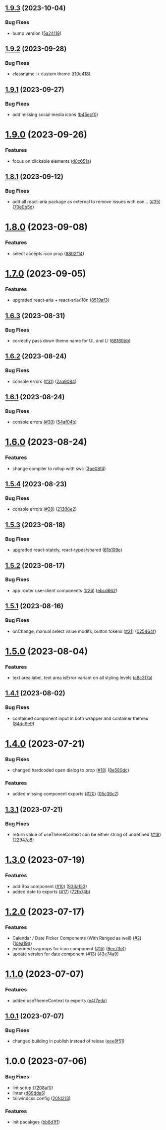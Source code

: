 ## [1.9.3](https://github.com/OKAMca/stack/compare/stack-ui-v1.9.2...stack-ui-v1.9.3) (2023-10-04)


### Bug Fixes

* bump version ([5a24119](https://github.com/OKAMca/stack/commit/5a24119815506b36e9ddbed06bba7e7570e543f2))

## [1.9.2](https://github.com/OKAMca/stack/compare/stack-ui-v1.9.1...stack-ui-v1.9.2) (2023-09-28)


### Bug Fixes

* classname -> custom theme ([f10e418](https://github.com/OKAMca/stack/commit/f10e4180144eccab39a77f6e410646c8ff6d28f8))

## [1.9.1](https://github.com/OKAMca/stack/compare/stack-ui-v1.9.0...stack-ui-v1.9.1) (2023-09-27)


### Bug Fixes

* add missing social media icons ([b45ecf0](https://github.com/OKAMca/stack/commit/b45ecf0618fbdbde7a7c2379121e6777ba8a07ec))

# [1.9.0](https://github.com/OKAMca/stack/compare/stack-ui-v1.8.1...stack-ui-v1.9.0) (2023-09-26)


### Features

* focus on clickable elements ([d0c651a](https://github.com/OKAMca/stack/commit/d0c651a55ee65c97a87b266a218a19263d364781))

## [1.8.1](https://github.com/OKAMca/stack/compare/stack-ui-v1.8.0...stack-ui-v1.8.1) (2023-09-12)


### Bug Fixes

* add all react-aria package as external to remove issues with con… ([#35](https://github.com/OKAMca/stack/issues/35)) ([70e0b5d](https://github.com/OKAMca/stack/commit/70e0b5d1312f89cae63ccc33ede8d6a1ade52c84))

# [1.8.0](https://github.com/OKAMca/stack/compare/stack-ui-v1.7.0...stack-ui-v1.8.0) (2023-09-08)


### Features

* select accepts icon prop ([8802f14](https://github.com/OKAMca/stack/commit/8802f14923bcec6c4961032cdffae80a10774cda))

# [1.7.0](https://github.com/OKAMca/stack/compare/stack-ui-v1.6.3...stack-ui-v1.7.0) (2023-09-05)


### Features

* upgraded react-aria + react-aria/i18n ([8519af3](https://github.com/OKAMca/stack/commit/8519af3242223daeeab3d028a5ce79455b6c4bf5))

## [1.6.3](https://github.com/OKAMca/stack/compare/stack-ui-v1.6.2...stack-ui-v1.6.3) (2023-08-31)


### Bug Fixes

* correctly pass down theme name for UL and LI ([68169bb](https://github.com/OKAMca/stack/commit/68169bbe4658f2bb971998f8e104bd28b34749b3))

## [1.6.2](https://github.com/OKAMca/stack/compare/stack-ui-v1.6.1...stack-ui-v1.6.2) (2023-08-24)


### Bug Fixes

* console errors ([#31](https://github.com/OKAMca/stack/issues/31)) ([2aa9084](https://github.com/OKAMca/stack/commit/2aa90847573b44ea15b2c8395eaebc1beab7e80f))

## [1.6.1](https://github.com/OKAMca/stack/compare/stack-ui-v1.6.0...stack-ui-v1.6.1) (2023-08-24)


### Bug Fixes

* console errors ([#30](https://github.com/OKAMca/stack/issues/30)) ([54af04b](https://github.com/OKAMca/stack/commit/54af04b08b22a318f11d97e268599cb479daad13))

# [1.6.0](https://github.com/OKAMca/stack/compare/stack-ui-v1.5.4...stack-ui-v1.6.0) (2023-08-24)


### Features

* change compiler to rollup with swc ([3be08f4](https://github.com/OKAMca/stack/commit/3be08f4c323b1e8333ac670ca7b8ece3035ff18e))

## [1.5.4](https://github.com/OKAMca/stack/compare/stack-ui-v1.5.3...stack-ui-v1.5.4) (2023-08-23)


### Bug Fixes

* console errors ([#28](https://github.com/OKAMca/stack/issues/28)) ([21208e2](https://github.com/OKAMca/stack/commit/21208e262bd8528c128f0220e17de9caddf0bd81))

## [1.5.3](https://github.com/OKAMca/stack/compare/stack-ui-v1.5.2...stack-ui-v1.5.3) (2023-08-18)


### Bug Fixes

* upgraded react-stately, react-types/shared ([61b109e](https://github.com/OKAMca/stack/commit/61b109e51cc5c841a920dd7e5ea34c94f4b02741))

## [1.5.2](https://github.com/OKAMca/stack/compare/stack-ui-v1.5.1...stack-ui-v1.5.2) (2023-08-17)


### Bug Fixes

* app router use-client components ([#26](https://github.com/OKAMca/stack/issues/26)) ([ebcd662](https://github.com/OKAMca/stack/commit/ebcd662ce7cd358e9beb23849925c124167670eb))

## [1.5.1](https://github.com/OKAMca/stack/compare/stack-ui-v1.5.0...stack-ui-v1.5.1) (2023-08-16)


### Bug Fixes

* onChange, manual select value modifs, button tokens ([#21](https://github.com/OKAMca/stack/issues/21)) ([025464f](https://github.com/OKAMca/stack/commit/025464f6dd0f7e8b303f9137e08c16146f8b1970))

# [1.5.0](https://github.com/OKAMca/stack/compare/stack-ui-v1.4.1...stack-ui-v1.5.0) (2023-08-04)


### Features

* text area label, text area isError variant on all styling levels ([c8c3f7a](https://github.com/OKAMca/stack/commit/c8c3f7aa1fdada3aa9012300bc11b55d44c84836))

## [1.4.1](https://github.com/OKAMca/stack/compare/stack-ui-v1.4.0...stack-ui-v1.4.1) (2023-08-02)


### Bug Fixes

* contained component input in both wrapper and container themes ([84dc9e9](https://github.com/OKAMca/stack/commit/84dc9e9e92382ed35907f5893091bcbf0d95ac9d))

# [1.4.0](https://github.com/OKAMca/stack/compare/stack-ui-v1.3.1...stack-ui-v1.4.0) (2023-07-21)


### Bug Fixes

* changed hardcoded open dialog to prop ([#18](https://github.com/OKAMca/stack/issues/18)) ([8e580dc](https://github.com/OKAMca/stack/commit/8e580dc59a88315f29c2e9cfafb2fc56ffe85106))


### Features

* added missing component exports ([#20](https://github.com/OKAMca/stack/issues/20)) ([05c36c2](https://github.com/OKAMca/stack/commit/05c36c2c4f7a4aa1cbd969ef91c814e08cd45434))

## [1.3.1](https://github.com/OKAMca/stack/compare/stack-ui-v1.3.0...stack-ui-v1.3.1) (2023-07-21)


### Bug Fixes

* return value of useThemeContext can be either string of undefined ([#19](https://github.com/OKAMca/stack/issues/19)) ([22947a8](https://github.com/OKAMca/stack/commit/22947a831a0e2e086886be340330ff6c8796c429))

# [1.3.0](https://github.com/OKAMca/stack/compare/stack-ui-v1.2.0...stack-ui-v1.3.0) (2023-07-19)


### Features

* add Box component ([#10](https://github.com/OKAMca/stack/issues/10)) ([933a153](https://github.com/OKAMca/stack/commit/933a1531fd8badb6bcfa8f42b77e9ed4ee1b62d3))
* added date to exports ([#17](https://github.com/OKAMca/stack/issues/17)) ([72fb74b](https://github.com/OKAMca/stack/commit/72fb74b74bc52a85f7b0af93fe101c9f6aca6dd1))

# [1.2.0](https://github.com/OKAMca/stack/compare/stack-ui-v1.1.0...stack-ui-v1.2.0) (2023-07-17)


### Features

* Calendar / Date Picker Components (With Ranged as well) ([#2](https://github.com/OKAMca/stack/issues/2)) ([1cea19d](https://github.com/OKAMca/stack/commit/1cea19db240f4090a60bd409c652f1103d29c814))
* extended svgprops for icon component ([#15](https://github.com/OKAMca/stack/issues/15)) ([9ec73ef](https://github.com/OKAMca/stack/commit/9ec73ef1d07fce75f6e9509d200ccc947c6a3af9))
* update version for date component ([#13](https://github.com/OKAMca/stack/issues/13)) ([43e74a9](https://github.com/OKAMca/stack/commit/43e74a977fd2afbfac8cb06d36de6a4520033757))

# [1.1.0](https://github.com/OKAMca/stack/compare/stack-ui-v1.0.1...stack-ui-v1.1.0) (2023-07-07)


### Features

* added useThemeContext to exports ([e4f7eda](https://github.com/OKAMca/stack/commit/e4f7eda1abf2f2729b6f4e421bd79f20d0dc53c8))

## [1.0.1](https://github.com/OKAMca/stack/compare/stack-ui-v1.0.0...stack-ui-v1.0.1) (2023-07-07)


### Bug Fixes

* changed building in publish instead of releas ([eee8f51](https://github.com/OKAMca/stack/commit/eee8f512987c444143bdfd73fe833840681d1c43))

# 1.0.0 (2023-07-06)


### Bug Fixes

* lint setup ([7208af0](https://github.com/OKAMca/stack/commit/7208af0e8bb55ba72935ed215efd19db37994a79))
* linter ([d89dda6](https://github.com/OKAMca/stack/commit/d89dda6294b36b0effd253317ac2733c0143dac6))
* tailwindcss config ([20fd213](https://github.com/OKAMca/stack/commit/20fd213115dded32fd65ede7226cd5d26446329a))


### Features

* init pacakges ([bb8d1f1](https://github.com/OKAMca/stack/commit/bb8d1f1ff042fda17e2f81f0770be6654e70897f))
